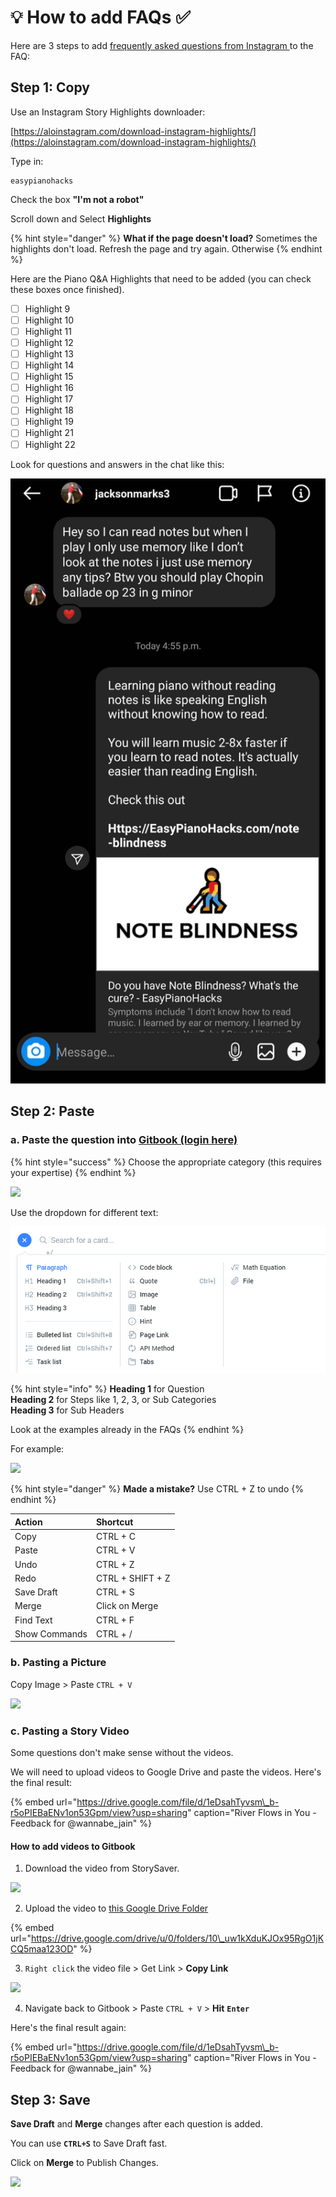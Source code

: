 # 💡 How to add FAQs ✅

Here are 3 steps to add [frequently asked questions from Instagram ](https://www.instagram.com/easypianohacks/)to the FAQ:

## Step 1: Copy

Use an Instagram Story Highlights downloader:  

[https://aloinstagram.com/download-instagram-highlights/](https://aloinstagram.com/download-instagram-highlights/)

Type in:

```text
easypianohacks
```

Check the box **"I'm not a robot"**

Scroll down and Select **Highlights**

{% hint style="danger" %}
**What if the page doesn't load?** Sometimes the highlights don't load. Refresh the page and try again. Otherwise 
{% endhint %}

Here are the Piano Q&A Highlights that need to be added \(you can check these boxes once finished\).

* [ ] Highlight 9
* [ ] Highlight 10
* [ ] Highlight 11
* [ ] Highlight 12
* [ ] Highlight 13
* [ ] Highlight 14
* [ ] Highlight 15
* [ ] Highlight 16
* [ ] Highlight 17
* [ ] Highlight 18
* [ ] Highlight 19
* [ ] Highlight 21
* [ ] Highlight 22

Look for questions and answers in the chat like this:

![](../.gitbook/assets/image.png)

## Step 2: Paste 

### a. Paste the question into [Gitbook \(login here\)](https://app.gitbook.com/login)

{% hint style="success" %}
Choose the appropriate category \(this requires your expertise\)
{% endhint %}

![](https://i.gyazo.com/52bd3b84e4ad0b749ce28a845fd965f0.gif)



Use the dropdown for different text:

![](../.gitbook/assets/image%20%281%29.png)

{% hint style="info" %}
**Heading 1** for Question  
**Heading 2** for Steps like 1, 2, 3, or Sub Categories  
**Heading 3** for Sub Headers  
  
Look at the examples already in the FAQs
{% endhint %}



For example:

![](https://i.gyazo.com/43c5b070b2361573a181f426c2b29877.gif)

{% hint style="danger" %}
**Made a mistake?** Use CTRL + Z to undo
{% endhint %}

| Action | Shortcut |
| :--- | :--- |
| Copy | CTRL + C |
| Paste | CTRL + V |
| Undo | CTRL + Z |
| Redo | CTRL + SHIFT + Z |
| Save Draft | CTRL + S |
| Merge | Click on Merge |
| Find Text | CTRL + F |
| Show Commands | CTRL + / |



### b. Pasting a Picture

Copy Image &gt; Paste  `CTRL + V`

![](https://i.gyazo.com/2eaf0fdd18589b75d99e0c4aea9df519.gif)

### 

### c. Pasting a Story Video

Some questions don't make sense without the videos. 

We will need to upload videos to Google Drive and paste the videos. Here's the final result:

{% embed url="https://drive.google.com/file/d/1eDsahTyvsm\_b-r5oPIEBaENv1on53Gpm/view?usp=sharing" caption="River Flows in You - Feedback for @wannabe\_jain" %}

#### How to add videos to Gitbook

1. Download the video from StorySaver.

![](https://i.gyazo.com/5e6d3417e4ca4f7c2fc5872b5f59bcab.gif)



2. Upload the video to [this Google Drive Folder](https://drive.google.com/drive/u/0/folders/10_uw1kXduKJOx95RgO1jKCQ5maa123OD)

{% embed url="https://drive.google.com/drive/u/0/folders/10\_uw1kXduKJOx95RgO1jKCQ5maa123OD" %}

3. `Right click` the video file &gt; Get Link &gt; **Copy Link**  

![](https://i.gyazo.com/6d63b8d8f85dc9073c5799a0e31c7a4b.gif)

4. Navigate back to Gitbook &gt; Paste `CTRL + V` &gt; **Hit** **`Enter`**

Here's the final result again:

{% embed url="https://drive.google.com/file/d/1eDsahTyvsm\_b-r5oPIEBaENv1on53Gpm/view?usp=sharing" caption="River Flows in You - Feedback for @wannabe\_jain" %}





## Step 3: Save

**Save Draft** and **Merge** changes after each question is added.

You can use **`CTRL+S`** to Save Draft fast.

Click on **Merge** to Publish Changes.

![](https://i.gyazo.com/964783f56f43eae537476ea62dbd0739.gif)







